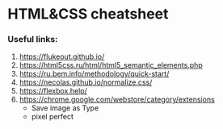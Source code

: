 # HTML&CSS cheatsheet

### Useful links:
1. https://flukeout.github.io/
1. https://html5css.ru/html/html5_semantic_elements.php
1. https://ru.bem.info/methodology/quick-start/
1. https://necolas.github.io/normalize.css/
1. https://flexbox.help/
1. https://chrome.google.com/webstore/category/extensions
    - Save image as Type
    - pixel perfect